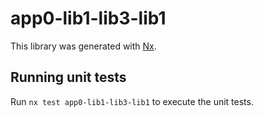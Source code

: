 # app0-lib1-lib3-lib1

This library was generated with [Nx](https://nx.dev).

## Running unit tests

Run `nx test app0-lib1-lib3-lib1` to execute the unit tests.

